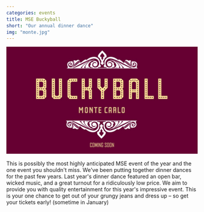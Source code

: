 ```yaml
---
categories: events
title: MSE Buckyball
short: "Our annual dinner dance"
img: "monte.jpg"
---
```


![](/img/events/sign.jpg)

This is possibly the most highly anticipated MSE event of the year and the one event you shouldn't miss. We've been putting together dinner dances for the past few years. Last year's dinner dance featured an open bar, wicked music, and a great turnout for a ridiculously low price. We aim to provide you with quality entertainment for this year's impressive event. This is your one chance to get out of your grungy jeans and dress up – so get your tickets early! (sometime in January)